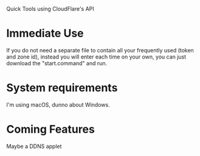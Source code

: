 Quick Tools using CloudFlare's API
# Immediate Use
If you do not need a separate file to contain all your frequently used (token and zone id), instead you will enter each time on your own, you can just download the "start.command" and run.
# System requirements
I'm using macOS, dunno about Windows.
# Coming Features
Maybe a DDNS applet
